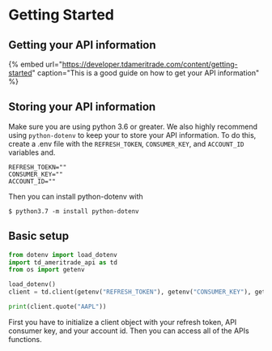 # Getting Started

## Getting your API information

{% embed url="https://developer.tdameritrade.com/content/getting-started" caption="This is a good guide on how to get your API information" %}

## Storing your API information

Make sure you are using python 3.6 or greater. We also highly recommend using `python-dotenv` to keep your to store your API information. To do this, create a .env file with the `REFRESH_TOKEN`, `CONSUMER_KEY`, and `ACCOUNT_ID` variables and.

```text
REFRESH_TOEKN=""
CONSUMER_KEY=""
ACCOUNT_ID=""
```

Then you can install python-dotenv with 

```text
$ python3.7 -m install python-dotenv
```

## Basic setup

```python
from dotenv import load_dotenv
import td_ameritrade_api as td
from os import getenv

load_dotenv()
client = td.client(getenv("REFRESH_TOKEN"), getenv("CONSUMER_KEY"), getenv("ACCOUNT_ID"))

print(client.quote("AAPL"))
```

First you have to initialize a client object with your refresh token, API consumer key, and your account id. Then you can access all of the APIs functions.

